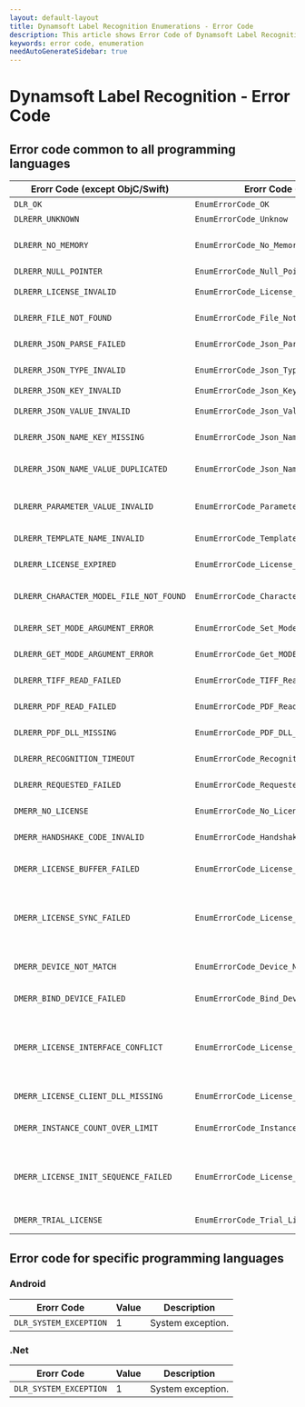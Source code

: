 ```yaml
---
layout: default-layout
title: Dynamsoft Label Recognition Enumerations - Error Code
description: This article shows Error Code of Dynamsoft Label Recognition.
keywords: error code, enumeration
needAutoGenerateSidebar: true
---
```


# Dynamsoft Label Recognition - Error Code

## Error code common to all programming languages

  | Erorr Code (except ObjC/Swift) | Erorr Code (ObjC/Swift) | Value | Description |
  |--------------------------------|-------------------------|-------|-------------|
  | `DLR_OK`                                | `EnumErrorCode_OK`                              | 0 | Successful. |
  | `DLRERR_UNKNOWN`                        | `EnumErrorCode_Unknow`                          | -10000 | Unknown error. |
  | `DLRERR_NO_MEMORY`                      | `EnumErrorCode_No_Memory`                       | -10001 | Not enough memory to perform the operation. |
  | `DLRERR_NULL_POINTER`                   | `EnumErrorCode_Null_Pointer`                    | -10002 | Null pointer. |
  | `DLRERR_LICENSE_INVALID`                | `EnumErrorCode_License_Invalid`                 | -10003 | The license is invalid. |
  | `DLRERR_FILE_NOT_FOUND`                 | `EnumErrorCode_File_Not_Found`                  | -10004 | The file is not found. |
  | `DLRERR_JSON_PARSE_FAILED`              | `EnumErrorCode_Json_Parse_Failed`               | -10005 | Failed to parse JSON string. |
  | `DLRERR_JSON_TYPE_INVALID`              | `EnumErrorCode_Json_Type_Invalid`               | -10006 | The value type is invalid. |
  | `DLRERR_JSON_KEY_INVALID`               | `EnumErrorCode_Json_Key_Invalid`                | -10007 | The key is invalid. |
  | `DLRERR_JSON_VALUE_INVALID`             | `EnumErrorCode_Json_Value_Invalid`              | -10008 | The value is invalid or out of range. |
  | `DLRERR_JSON_NAME_KEY_MISSING`          | `EnumErrorCode_Json_Name_Key_Missing`           | -10009 | The mandatory key "Name" is missing. |
  | `DLRERR_JSON_NAME_VALUE_DUPLICATED`     | `EnumErrorCode_Json_Name_Value_Duplicated`      | -10010 | The value of the key "Name" is duplicated. |
  | `DLRERR_PARAMETER_VALUE_INVALID`        | `EnumErrorCode_Parameter_Value_Invalid`         | -10011 | The parameter value is invalid or out of range. |
  | `DLRERR_TEMPLATE_NAME_INVALID`          | `EnumErrorCode_Template_Name_Invalid`           | -10012 | The template name is invalid. |
  | `DLRERR_LICENSE_EXPIRED`                | `EnumErrorCode_License_Expired`                 | -10013 | The license has expired. |
  | `DLRERR_CHARACTER_MODEL_FILE_NOT_FOUND` | `EnumErrorCode_Character_Model_File_Not_Found`  | -10014 | The character model file is not found. |
  | `DLRERR_SET_MODE_ARGUMENT_ERROR`        | `EnumErrorCode_Set_Mode_Argument_Error`         | -10015 | Failed to set mode's argument. |
  | `DLRERR_GET_MODE_ARGUMENT_ERROR`        | `EnumErrorCode_Get_MODE_Argument_Error`         | -10016 | Failed to set mode's argument. |
  | `DLRERR_TIFF_READ_FAILED`               | `EnumErrorCode_TIFF_Read_Failed`                | -10017 | Failed to read the TIFF image. |
  | `DLRERR_PDF_READ_FAILED`                | `EnumErrorCode_PDF_Read_Failed`                 | -10021 | Failed to read the PDF image. |
  | `DLRERR_PDF_DLL_MISSING`                | `EnumErrorCode_PDF_DLL_Missing`                 | -10022 | The PDF DLL is missing. |
  | `DLRERR_RECOGNITION_TIMEOUT`            | `EnumErrorCode_Recognition_Timeout`             | -10026 | Recognition timeout. |
  | `DLRERR_REQUESTED_FAILED`               | `EnumErrorCode_Requested_Failed`                | -10044 | Failed to request the license file. |
  | `DMERR_NO_LICENSE`                      | `EnumErrorCode_No_License`                      | -20000 | No license specified. |
  | `DMERR_HANDSHAKE_CODE_INVALID`          | `EnumErrorCode_Handshake_Code_Invalid`          | -20001 | The handshake code is invalid. |
  | `DMERR_LICENSE_BUFFER_FAILED`           | `EnumErrorCode_License_Buffer_Failed`           | -20002 | Failed to read or write license buffer. |
  | `DMERR_LICENSE_SYNC_FAILED`             | `EnumErrorCode_License_Sync_Failed`             | -20003 | Failed to synchronize license info with license tracking server. |
  | `DMERR_DEVICE_NOT_MATCH`                | `EnumErrorCode_Device_Not_Match`                | -20004 | Device does not match with license buffer. |
  | `DMERR_BIND_DEVICE_FAILED`              | `EnumErrorCode_Bind_Device_Failed`              | -20005 | Failed to bind device. |
  | `DMERR_LICENSE_INTERFACE_CONFLICT`      | `EnumErrorCode_License_Interface_Conflict`      | -20006 | Interface InitLicenseFromLTS can not be used together with other license initiation interfaces.|
  | `DMERR_LICENSE_CLIENT_DLL_MISSING`      | `EnumErrorCode_License_Client_DLL_Missing`      | -20007 | The license client dll is missing. |
  | `DMERR_INSTANCE_COUNT_OVER_LIMIT`       | `EnumErrorCode_Instance_Count_Over_Limit`       | -20008 | The number of instances used has exceeded the limit. |
  | `DMERR_LICENSE_INIT_SEQUENCE_FAILED`    | `EnumErrorCode_License_Init_Sequence_Failed`    | -20009 | Interface InitLicenseFromLTS has to be called before creating any SDK objects. |
  | `DMERR_TRIAL_LICENSE`                   | `EnumErrorCode_Trial_License`                   | -20010 | Using a trial license. |

## Error code for specific programming languages  

### Android

  | Erorr Code | Value | Description |
  |------------|-------|-------------|
  | `DLR_SYSTEM_EXCEPTION` | 1 | System exception. |

### .Net

  | Erorr Code | Value | Description |
  |------------|-------|-------------|
  | `DLR_SYSTEM_EXCEPTION` | 1 | System exception. |
